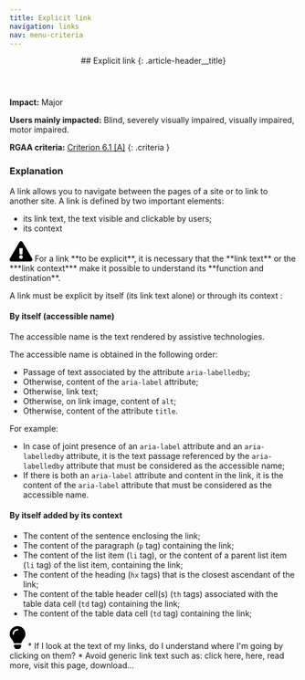 ```yaml
---
title: Explicit link
navigation: links
nav: menu-criteria
---
```


<header>
## Explicit link
{: .article-header__title}
</header>

**Impact:** Major

**Users mainly impacted:** Blind, severely visually impaired, visually impaired, motor impaired.

**RGAA criteria:** [Criterion 6.1 [A]](http://disic.github.io/rgaa_referentiel_en/criteria.html#crit-6-1)
{: .criteria }

### Explanation

A link allows you to navigate between the pages of a site or to link to another site. A link is defined by two important elements:

* its link text, the text visible and clickable by users;
* its context

<div class="important">
<svg role="img" aria-label="Important" xmlns="http://www.w3.org/2000/svg" viewBox="0 0 576 512" width="40" height="36"><title>Important</title><path d="M569.517 440.013C587.975 472.007 564.806 512 527.94 512H48.054c-36.937 0-59.999-40.055-41.577-71.987L246.423 23.985c18.467-32.009 64.72-31.951 83.154 0l239.94 416.028zM288 354c-25.405 0-46 20.595-46 46s20.595 46 46 46 46-20.595 46-46-20.595-46-46-46zm-43.673-165.346l7.418 136c.347 6.364 5.609 11.346 11.982 11.346h48.546c6.373 0 11.635-4.982 11.982-11.346l7.418-136c.375-6.874-5.098-12.654-11.982-12.654h-63.383c-6.884 0-12.356 5.78-11.981 12.654z"/></svg>
For a link **to be explicit**, it is necessary that the **link text** or the ***link context*** make it possible to understand its **function and destination**.
</div>

A link must be explicit by itself (its link text alone) or through its context :

#### By itself (accessible name)

The accessible name is the text rendered by assistive technologies.

The accessible name is obtained in the following order:
* Passage of text associated by the attribute `aria-labelledby`;
* Otherwise, content of the `aria-label` attribute;
* Otherwise, link text;
* Otherwise, on link image, content of `alt`;
* Otherwise, content of the attribute `title`.

For example:
* In case of joint presence of an `aria-label` attribute and an `aria-labelledby` attribute, it is the text passage referenced by the `aria-labelledby` attribute that must be considered as the accessible name;
* If there is both an `aria-label` attribute and content in the link, it is the content of the `aria-label` attribute that must be considered as the accessible name.

#### By itself added by its context

*   The content of the sentence enclosing the link;
*   The content of the paragraph (`p` tag) containing the link;
*   The content of the list item (`li` tag), or the content of a parent list item (`li` tag) of the list item, containing the link;
*   The content of the heading (`hx` tags) that is the closest ascendant of the link;
*   The content of the table header cell(s) (`th` tags) associated with the table data cell (`td` tag) containing the link;
*   The content of the table data cell (`td` tag) containing the link;

<div class="tip">
<svg role="img" aria-label="Tip" xmlns="http://www.w3.org/2000/svg" viewBox="0 0 352 512" width="28" height="40"><title>Tip</title><path d="M96.06 454.35c.01 6.29 1.87 12.45 5.36 17.69l17.09 25.69a31.99 31.99 0 0 0 26.64 14.28h61.71a31.99 31.99 0 0 0 26.64-14.28l17.09-25.69a31.989 31.989 0 0 0 5.36-17.69l.04-38.35H96.01l.05 38.35zM0 176c0 44.37 16.45 84.85 43.56 115.78 16.52 18.85 42.36 58.23 52.21 91.45.04.26.07.52.11.78h160.24c.04-.26.07-.51.11-.78 9.85-33.22 35.69-72.6 52.21-91.45C335.55 260.85 352 220.37 352 176 352 78.61 272.91-.3 175.45 0 73.44.31 0 82.97 0 176zm176-80c-44.11 0-80 35.89-80 80 0 8.84-7.16 16-16 16s-16-7.16-16-16c0-61.76 50.24-112 112-112 8.84 0 16 7.16 16 16s-7.16 16-16 16z"/></svg>
* If I look at the text of my links, do I understand where I'm going by clicking on them?
* Avoid generic link text such as: click here, here, read more, visit this page, download...
</div>
